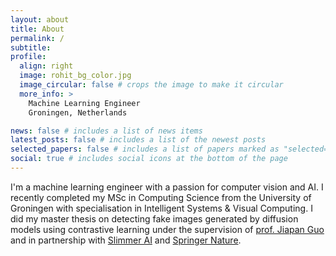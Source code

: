 ```yaml
---
layout: about
title: About
permalink: /
subtitle:
profile:
  align: right
  image: rohit_bg_color.jpg
  image_circular: false # crops the image to make it circular
  more_info: >
    Machine Learning Engineer
    Groningen, Netherlands

news: false # includes a list of news items
latest_posts: false # includes a list of the newest posts
selected_papers: false # includes a list of papers marked as "selected={true}"
social: true # includes social icons at the bottom of the page
---
```

I'm a machine learning engineer with a passion for computer vision and AI. I recently completed my MSc in Computing Science from the University of Groningen with specialisation in Intelligent Systems & Visual Computing. I did my master thesis on detecting fake images generated by diffusion models using contrastive learning under the supervision of <a href="http://jiapan.nl">prof. Jiapan Guo</a> and in partnership with <a href="https://www.slimmer.ai/">Slimmer AI</a> and <a href="https://group.springernature.com/in/group">Springer Nature</a>.

